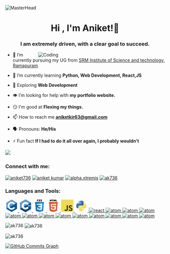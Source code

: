![MasterHead](https://www.digitalsolutionservices.com/img/services/website1.gif)
<h1 align="center">Hi , I'm Aniket!👋</h1>
<h3 align="center">I am extremely driven, with a clear goal to succeed.</h3>
<img align="right" alt="Coding" width="400" src="https://www.mygo.ge/uploads/blog/1584023795.jpg">

- 🔭 I’m currently pursuing my UG from [SRM Institute of Science and technology, Ramapuram](https://www.srmist.edu.in/)

- 🌱 I’m currently learning **Python, Web Development, React,JS**

- 🧐 Exploring **Web Development**

- 👁 I’m looking for help with **my portfolio website.**

- 😏 I'm good at **Flexing my things.**

- 📫 How to reach me **aniketkir63@gmail.com**

- 🗣 Pronouns: **He/His**

- ⚡ Fun fact **If I had to do it all over again, I probably wouldn’t**

<a href="https://www.github.com/ak736" target="_blank" rel="noreferrer"><img
src="https://img.shields.io/github/followers/ak736?logo=github&style=for-the-badge&color=0891b2&labelColor=1c1917" /></a>

<h3 align="left">Connect with me:</h3>
<p align="left">
<a href="https://twitter.com/aniket736" target="blank"><img align="center" src="https://raw.githubusercontent.com/rahuldkjain/github-profile-readme-generator/master/src/images/icons/Social/twitter.svg" alt="aniket736" height="30" width="40" /></a>
<a href="https://linkedin.com/in/aniket kumar" target="blank"><img align="center" src="https://raw.githubusercontent.com/rahuldkjain/github-profile-readme-generator/master/src/images/icons/Social/linked-in-alt.svg" alt="aniket kumar" height="30" width="40" /></a>
<a href="https://instagram.com/alpha.xtremis" target="blank"><img align="center" src="https://raw.githubusercontent.com/rahuldkjain/github-profile-readme-generator/master/src/images/icons/Social/instagram.svg" alt="alpha.xtremis" height="30" width="40" /></a>
<a href="https://dribbble.com/ak736" target="blank"><img align="center" src="https://raw.githubusercontent.com/rahuldkjain/github-profile-readme-generator/master/src/images/icons/Social/dribbble.svg" alt="ak736" height="30" width="40" /></a>


</p>

<h3 align="left">Languages and Tools:</h3>
<p align="left"> <a href="https://www.cprogramming.com/" target="_blank" rel="noreferrer"> <img src="https://raw.githubusercontent.com/devicons/devicon/master/icons/c/c-original.svg" alt="c" width="40" height="40"/> </a> <a href="https://www.w3schools.com/cpp/" target="_blank" rel="noreferrer"> <img src="https://raw.githubusercontent.com/devicons/devicon/master/icons/cplusplus/cplusplus-original.svg" alt="cplusplus" width="40" height="40"/> </a> <a href="https://www.w3schools.com/css/" target="_blank" rel="noreferrer"> <img src="https://raw.githubusercontent.com/devicons/devicon/master/icons/css3/css3-original-wordmark.svg" alt="css3" width="40" height="40"/> </a> 
 <a href="https://www.w3.org/html/" target="_blank" rel="noreferrer"> <img src="https://raw.githubusercontent.com/devicons/devicon/master/icons/html5/html5-original-wordmark.svg" alt="html5" width="40" height="40"/> </a> <a href="https://developer.mozilla.org/en-US/docs/Web/JavaScript" target="_blank" rel="noreferrer"> <img src="https://raw.githubusercontent.com/devicons/devicon/master/icons/javascript/javascript-original.svg" alt="javascript" width="40" height="40"/> </a> <a href="https://www.python.org" target="_blank" rel="noreferrer"> <img src="https://raw.githubusercontent.com/devicons/devicon/master/icons/python/python-original.svg" alt="python" width="40" height="40"/> </a> <a href="https://reactjs.org/" target="_blank" rel="noreferrer"> <img src="https://cdn.jsdelivr.net/gh/devicons/devicon/icons/react/react-original-wordmark.svg" alt="react" width="40" height="40"/> </a>
<a href="https://atom.en.uptodown.com/windows" target="_blank" rel="noreferrer"> <img src="https://cdn.jsdelivr.net/gh/devicons/devicon/icons/atom/atom-original.svg" alt="atom" width="40" height="40"/> </a>
<a href="https://www.canva.com/" target="_blank" rel="noreferrer"> <img src="https://cdn.jsdelivr.net/gh/devicons/devicon/icons/canva/canva-original.svg" alt="atom" width="40" height="40"/> </a>
 <a href="https://www.figma.com/" target="_blank" rel="noreferrer"> <img src="https://cdn.jsdelivr.net/gh/devicons/devicon/icons/figma/figma-original.svg" alt="atom" width="40" height="40"/> </a>
<a href="https://firebase.google.com/" target="_blank" rel="noreferrer"> <img src="https://cdn.jsdelivr.net/gh/devicons/devicon/icons/firebase/firebase-plain-wordmark.svg" alt="atom" width="40" height="40"/> </a>
<a href="https://git-scm.com/" target="_blank" rel="noreferrer"> <img src="https://cdn.jsdelivr.net/gh/devicons/devicon/icons/git/git-plain-wordmark.svg" alt="atom" width="40" height="40"/> </a>
<a href="https://cloud.google.com/" target="_blank" rel="noreferrer"> <img src="https://cdn.jsdelivr.net/gh/devicons/devicon/icons/googlecloud/googlecloud-original.svg" alt="atom" width="40" height="40"/> </a>
<a href="https://www.adobe.com/in/products/illustrator.html" target="_blank" rel="noreferrer"> <img src="https://cdn.jsdelivr.net/gh/devicons/devicon/icons/illustrator/illustrator-line.svg" alt="atom" width="40" height="40"/> </a>
<a href="https://www.r-studio.com/data-recovery-software/" target="_blank" rel="noreferrer"> <img src="https://cdn.jsdelivr.net/gh/devicons/devicon/icons/rstudio/rstudio-original.svg" alt="atom" width="40" height="40"/> </a>
<a href="https://nodejs.org/" target="_blank" rel="noreferrer"> <img src="https://cdn.jsdelivr.net/gh/devicons/devicon/icons/nodejs/nodejs-original-wordmark.svg" alt="atom" width="40" height="40"/> </a>
<a href="https://www.mongodb.com/" target="_blank" rel="noreferrer"> <img src="https://cdn.jsdelivr.net/gh/devicons/devicon/icons/mongodb/mongodb-original.svg" alt="atom" width="40" height="40"/> </a>
<a href="https://jupyter.org/" target="_blank" rel="noreferrer"> <img src="https://cdn.jsdelivr.net/gh/devicons/devicon/icons/jupyter/jupyter-original-wordmark.svg" alt="atom" width="40" height="40"/> </a>
<a href="https://tailwindcss.com/" target="_blank" rel="noreferrer"> <img src="https://cdn.jsdelivr.net/gh/devicons/devicon/icons/tailwindcss/tailwindcss-original-wordmark.svg" alt="atom" width="40" height="40"/> </a>

</p>

<p><img align="left" src="https://github-readme-stats.vercel.app/api/top-langs?username=ak736&show_icons=true&locale=en&layout=compact" alt="ak736" /></p>

<p>&nbsp;<img align="center" src="https://github-readme-stats.vercel.app/api?username=ak736&show_icons=true&locale=en" alt="ak736" /></p>

<p><img align="center" src="https://github-readme-streak-stats.herokuapp.com/?user=ak736&" alt="ak736" /></p>

<a href="http://www.github.com/ak736"><img src="https://github-readme-activity-graph.cyclic.app/graph?username=ak736&bg_color=1c1917&color=ffffff&line=0891b2&point=ffffff&area_color=1c1917&area=true&hide_border=true&custom_title=GitHub%20Commits%20Graph" alt="GitHub Commits Graph" /></a>
